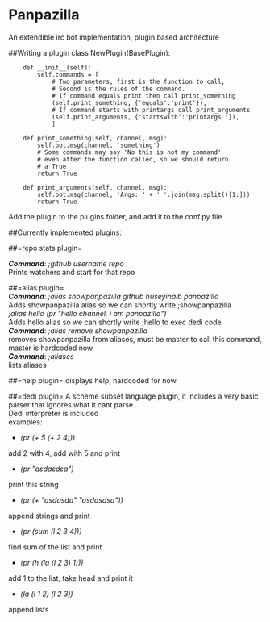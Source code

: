 Panpazilla
==========
An extendible irc bot implementation, plugin based architecture  

##Writing a plugin
    class NewPlugin(BasePlugin):

        def __init__(self):
            self.commands = [
                # Two parameters, first is the function to call,
                # Second is the rules of the command.
                # If command equals print then call print_something
                (self.print_something, {'equals':'print'}),
                # If command starts with printargs call print_arguments
                (self.print_arguments, {'startswith':'printargs '}),
                ]

        def print_something(self, channel, msg):
            self.bot.msg(channel, 'something')
            # Some commands may say 'No this is not my command'
            # even after the function called, so we should return
            # a True
            return True
            
        def print_arguments(self, channel, msg):
            self.bot.msg(channel, 'Args: ' + ' '.join(msg.split()[1:]))
            return True

Add the plugin to the plugins folder, and add it to the conf.py file  

##Currently implemented plugins:  

##=repo stats plugin=  

***Command***: *;github username repo*  
Prints watchers and start for that repo  

##=alias plugin=  
***Command***: *;alias showpanpazilla github huseyinalb panpazilla*  
Adds showpanpazilla alias so we can shortly write ;showpanpazilla  
*;alias hello (pr "hello channel, i am panpazilla")*  
Adds hello alias so we can shortly write ;hello to exec dedi code  
***Command***: *;alias remove showpanpazilla*  
removes showpanpazilla from aliases, must be master to call this command, master is hardcoded now  
***Command***: *;aliases*  
lists aliases  

##=help plugin=
displays help, hardcoded for now  

##=dedi plugin=
A scheme subset language plugin, it includes a very basic parser that ignores what it cant parse  
Dedi interpreter is included  
examples:  

* *(pr (+ 5 (+ 2 4)))*

add 2 with 4, add with 5 and print

* *(pr "asdasdsa")*

print this string

* *(pr (+ "asdasda" "asdasdsa"))*

append strings and print

* *(pr (sum (l 2 3 4)))*

find sum of the list and print

* *(pr (h (la (l 2 3) 1)))*

add 1 to the list, take head and print it

* *(la (l 1 2) (l 2 3))*

append lists

